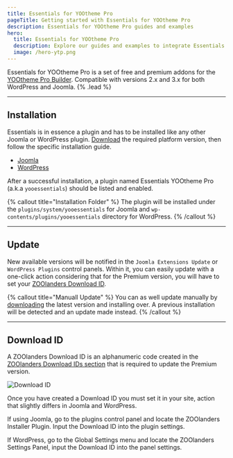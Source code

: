 ```yaml
---
title: Essentials for YOOtheme Pro
pageTitle: Getting started with Essentials for YOOtheme Pro
description: Essentials for YOOtheme Pro guides and examples
hero:
  title: Essentials for YOOtheme Pro
  description: Explore our guides and examples to integrate Essentials for <span class="whitespace-nowrap">YOOtheme Pro</span>
  image: /hero-ytp.png
---
```


Essentials for YOOtheme Pro is a set of free and premium addons for the [YOOtheme Pro Builder](https://yootheme.com/page-builder). Compatible with versions 2.x and 3.x for both WordPress and Joomla. {% .lead %}

---

## Installation

Essentials is in essence a plugin and has to be installed like any other Joomla or WordPress plugin. [Download](https://www.zoolanders.com/downloads) the required platform version, then follow the specific installation guide.

- [Joomla](https://docs.joomla.org/Installing_an_extension)
- [WordPress](https://wordpress.org/support/article/managing-plugins/#installing-plugins-1)

After a successful installation, a plugin named Essentials YOOtheme Pro (a.k.a `yooessentials`) should be listed and enabled.

{% callout title="Installation Folder" %}
The plugin will be installed under the `plugins/system/yooessentials` for Joomla and `wp-contents/plugins/yooessentials` directory for WordPress.
{% /callout %}

---

## Update

New available versions will be notified in the `Joomla Extensions Update` or `WordPress Plugins` control panels. Within it, you can easily update with a one-click action considering that for the Premium version, you will have to set your [ZOOlanders Download ID](#download-id).

{% callout title="Manuall Update" %}
You can as well update manually by [downloading](https://www.zoolanders.com/downloads) the latest version and installing over. A previous installation will be detected and an update made instead.
{% /callout %}

---

## Download ID

A ZOOlanders Download ID is an alphanumeric code created in the [ZOOlanders Download IDs section](https://zoolanders.com/account/download-ids) that is required to update the Premium version.

![Download ID](/download-id.png)

Once you have created a Download ID you must set it in your site, action that slightly differs in Joomla and WordPress.

If using Joomla, go to the plugins control panel and locate the ZOOlanders Installer Plugin. Input the Download ID into the plugin settings.

If WordPress, go to the Global Settings menu and locate the ZOOlanders Settings Panel, input the Download ID into the panel settings.
